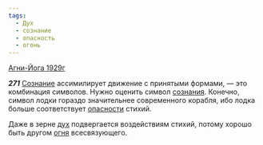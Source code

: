 ```yaml
---
tags:
  - Дух
  - сознание
  - опасность
  - огонь
---
```


[Агни-Йога 1929г](/agni/1929)

___271___
[Сознание](/tag/#сознание) ассимилирует движение с принятыми формами, — это комбинация символов. Нужно оценить символ [сознания](/tag/#сознание). Конечно, символ лодки гораздо значительнее современного корабля, ибо лодка больше соответствует [опасности](/tag/#опасность) стихий.   

Даже в зерне [дух](/tag/#Дух) подвергается воздействиям стихий, потому хорошо быть другом [огня](/tag/#огонь) всесвязующего.
